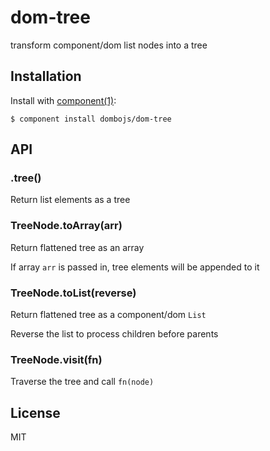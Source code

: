 
# dom-tree

  transform component/dom list nodes into a tree

## Installation

  Install with [component(1)](http://component.io):

    $ component install dombojs/dom-tree

## API

### .tree()

  Return list elements as a tree

### TreeNode.toArray(arr)

  Return flattened tree as an array

  If array `arr` is passed in, tree elements will be appended to it

### TreeNode.toList(reverse)

  Return flattened tree as a component/dom `List`

  Reverse the list to process children before parents

### TreeNode.visit(fn)

  Traverse the tree and call `fn(node)`

## License

  MIT
